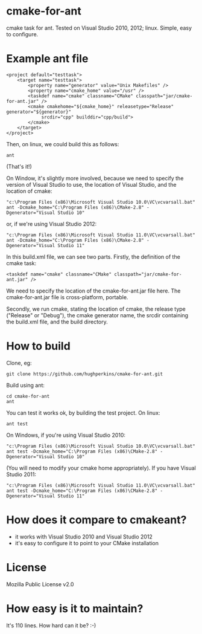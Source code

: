 cmake-for-ant
=============

cmake task for ant.  Tested on Visual Studio 2010, 2012; linux.  Simple, easy to configure.

Example ant file
================

    <project default="testtask">
        <target name="testtask">
            <property name="generator" value="Unix Makefiles" />
            <property name="cmake_home" value="/usr" />
            <taskdef name="cmake" classname="CMake" classpath="jar/cmake-for-ant.jar" />
            <cmake cmakehome="${cmake_home}" releasetype="Release" generator="${generator}" 
                 srcdir="cpp" builddir="cpp/build">
            </cmake>
        </target>
    </project>

Then, on linux, we could build this as follows:

    ant

(That's it!)

On Window, it's slightly more involved, because we need to specify the version of Visual Studio to use, the location of Visual Studio, and the location of cmake:

    "c:\Program Files (x86)\Microsoft Visual Studio 10.0\VC\vcvarsall.bat"
    ant -Dcmake_home="C:\Program Files (x86)\CMake-2.8" -Dgenerator="Visual Studio 10"

or, if we're using Visual Studio 2012:

    "c:\Program Files (x86)\Microsoft Visual Studio 11.0\VC\vcvarsall.bat"
    ant -Dcmake_home="C:\Program Files (x86)\CMake-2.8" -Dgenerator="Visual Studio 11"

In this build.xml file, we can see two parts.  Firstly, the definition of the cmake task:

    <taskdef name="cmake" classname="CMake" classpath="jar/cmake-for-ant.jar" />

We need to specify the location of the cmake-for-ant.jar file here.  The cmake-for-ant.jar file is cross-platform, portable.

Secondly, we run cmake, stating the location of cmake, the release type ("Release" or "Debug"), the cmake generator name, the srcdir containing the build.xml file, and the build directory.

How to build
============

Clone, eg:

    git clone https://github.com/hughperkins/cmake-for-ant.git

Build using ant:

    cd cmake-for-ant
    ant

You can test it works ok, by building the test project.  On linux:

    ant test 

On Windows, if you're using Visual Studio 2010:

    "c:\Program Files (x86)\Microsoft Visual Studio 10.0\VC\vcvarsall.bat"
    ant test -Dcmake_home="C:\Program Files (x86)\CMake-2.8" -Dgenerator="Visual Studio 10"

(You will need to modify your cmake home appropriately).  If you have Visual Studio 2011:

    "c:\Program Files (x86)\Microsoft Visual Studio 11.0\VC\vcvarsall.bat"
    ant test -Dcmake_home="C:\Program Files (x86)\CMake-2.8" -Dgenerator="Visual Studio 11"

How does it compare to cmakeant?
================================

 * it works with Visual Studio 2010 and Visual Studio 2012
 * it's easy to configure it to point to your CMake installation

License
=======

Mozilla Public License v2.0

How easy is it to maintain?
===========================

It's 110 lines.  How hard can it be? :-)


